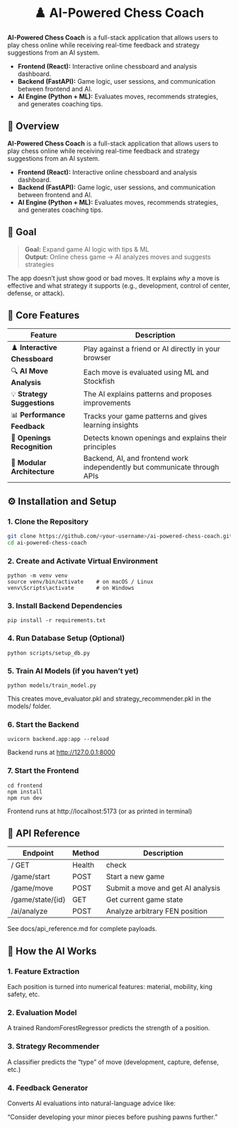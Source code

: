 <h1 align="center">♟️ AI-Powered Chess Coach</h1>

**AI-Powered Chess Coach** is a full-stack application that allows users to play chess online while receiving real-time feedback and strategy suggestions from an AI system.

- **Frontend (React):** Interactive online chessboard and analysis dashboard.  
- **Backend (FastAPI):** Game logic, user sessions, and communication between frontend and AI.  
- **AI Engine (Python + ML):** Evaluates moves, recommends strategies, and generates coaching tips.


## 🚀 Overview

**AI-Powered Chess Coach** is a full-stack application that allows users to play chess online while receiving real-time feedback and strategy suggestions from an AI system.

- **Frontend (React):** Interactive online chessboard and analysis dashboard.  
- **Backend (FastAPI):** Game logic, user sessions, and communication between frontend and AI.  
- **AI Engine (Python + ML):** Evaluates moves, recommends strategies, and generates coaching tips.



## 🎯 Goal

> **Goal:** Expand game AI logic with tips & ML  
> **Output:** Online chess game → AI analyzes moves and suggests strategies

The app doesn’t just show good or bad moves. It explains *why* a move is effective and what strategy it supports (e.g., development, control of center, defense, or attack).


## 🧠 Core Features

| Feature | Description |
|----------|--------------|
| ♟️ **Interactive Chessboard** | Play against a friend or AI directly in your browser |
| 🔍 **AI Move Analysis** | Each move is evaluated using ML and Stockfish |
| 💡 **Strategy Suggestions** | The AI explains patterns and proposes improvements |
| 📊 **Performance Feedback** | Tracks your game patterns and gives learning insights |
| 🧩 **Openings Recognition** | Detects known openings and explains their principles |
| 🧪 **Modular Architecture** | Backend, AI, and frontend work independently but communicate through APIs |


## ⚙️ Installation and Setup

### 1. Clone the Repository
```bash
git clone https://github.com/<your-username>/ai-powered-chess-coach.git
cd ai-powered-chess-coach
```


### 2. Create and Activate Virtual Environment
```
python -m venv venv
source venv/bin/activate    # on macOS / Linux
venv\Scripts\activate       # on Windows
```

### 3. Install Backend Dependencies
```
pip install -r requirements.txt
```

### 4. Run Database Setup (Optional)
```
python scripts/setup_db.py
```

### 5. Train AI Models (if you haven’t yet)
```
python models/train_model.py
```

This creates move_evaluator.pkl and strategy_recommender.pkl in the models/ folder.

### 6. Start the Backend
```
uvicorn backend.app:app --reload
```

Backend runs at http://127.0.0.1:8000

### 7. Start the Frontend
```
cd frontend
npm install
npm run dev
```

Frontend runs at http://localhost:5173
 (or as printed in terminal)


## 🧩 API Reference

|Endpoint |	Method |	Description |
|--------|--------|--------------|
|/	GET |	Health | check |
|/game/start |	POST |	Start a new game|
|/game/move |	POST |	Submit a move and get AI analysis|
|/game/state/{id} |	GET |	Get current game state|
|/ai/analyze |	POST |	Analyze arbitrary FEN position|

See docs/api_reference.md
 for complete payloads.


## 🧠 How the AI Works
### 1. Feature Extraction
  Each position is turned into numerical features: material, mobility, king safety, etc.

### 2. Evaluation Model
  A trained RandomForestRegressor predicts the strength of a position.

### 3. Strategy Recommender
  A classifier predicts the “type” of move (development, capture, defense, etc.)

### 4. Feedback Generator
  Converts AI evaluations into natural-language advice like:

   “Consider developing your minor pieces before pushing pawns further.”
